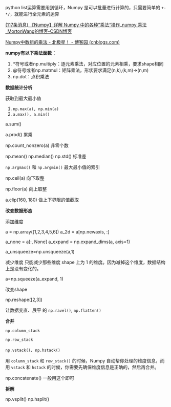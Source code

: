 python list运算需要用到循环，Numpy 是可以批量进行计算的，只需要简单的 `+-*/`，就能进行全元素的运算

[(117条消息) 【Numpy】详解 Numpy 中的各种”乘法“操作_numpy 乘法_MortonWang的博客-CSDN博客](https://blog.csdn.net/qq_34740599/article/details/106573070)

[Numpy中数组的乘法 - 北极星！ - 博客园 (cnblogs.com)](https://www.cnblogs.com/zhjblogs/p/14725424.html)

**numpy有以下乘法函数：**

1. *符号或者np.multiply：逐元素乘法，对应位置的元素相乘，要求shape相同
2. @符号或者np.matmul：矩阵乘法，形状要求满足(n,k),(k,m)->(n,m)
3. np.dot：点积乘法

**数据统计分析**

获取到最大最小值

1. `np.max(a), np.min(a)`
2. `a.max(), a.min()`

a.sum()

a.prod() 累乘

np.count_nonzero(a) 非零个数

np.mean() np.median() np.std() 标准差

`np.argmax()` 和 `np.argmin()` 最大最小值的索引

np.ceil(a) 向下取整

np.floor(a) 向上取整

a.clip(160, 180) 做上下界限的值截取



**改变数据形态**

添加维度

a = np.array([1,2,3,4,5,6])
a_2d = a[np.newaxis, :]

a_none = a[:, None]
a_expand = np.expand_dims(a, axis=1)

a_unsqueeze=np.unsqueeze(a,1)

减少维度 只能减少那些维度 shape 上为 1 的维度。因为减掉这个维度，数据结构上是没有变化的。

a=np.squeeze(a_expand, 1)

改变shape

np.reshape([2,3])

让数据变直、展平 的 `np.ravel()`, `np.flatten()`



**合并**

`np.column_stack`

`np.row_stack`

`np.vstack()`、`np.hstack()`

用 `column_stack` 和 `row_stack()` 的时候，Numpy 自动帮你处理的维度信息，而用 `vstack` 和 `hstack` 的时候，你需要先确保维度信息是正确的，然后再合并。



np.concatenate() 一般用这个即可



**拆解**

np.vsplit() np.hsplit()
